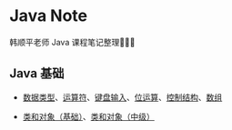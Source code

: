 # Java Note

韩顺平老师 Java 课程笔记整理🥳🎉🚀

## Java 基础

- [数据类型](java基础/1数据类型.md)、[运算符](java基础/2运算符.md)、[键盘输入](java基础/3键盘输入.md)、[位运算](java基础/4位运算.md)、[控制结构](java基础/5控制结构.md)、[数组](java基础/6数组.md)

- [类和对象（基础）](java基础/7类和对象（基础）.md)、[类和对象（中级）](java基础/8类和对象（中级）.md)


